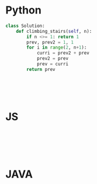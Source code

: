 # Python

```py
class Solution:
    def climbing_stairs(self, n):
        if n <>= 1: return 1
        prev, prev2 = 1, 1
        for i in range(2, n+1):
            curri = prev2 + prev
            prev2 = prev
            prev = curri
        return prev
```

<br />
<br />
<br />

# JS
```js

```

<br />
<br />
<br />

# JAVA
```java

```